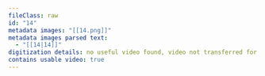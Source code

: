 ```yaml
---
fileClass: raw
id: "14"
metadata images: "[[14.png]]"
metadata images parsed text:
  - "[[14|14]]"
digitization details: no useful video found, video not transferred for parsing
contains usable video: true
---
```

